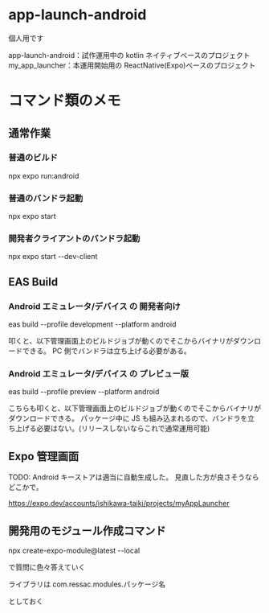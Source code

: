 # app-launch-android

個人用です

app-launch-android：試作運用中の kotlin ネイティブベースのプロジェクト
my_app_launcher：本運用開始用の ReactNative(Expo)ベースのプロジェクト

# コマンド類のメモ

## 通常作業

### 普通のビルド

npx expo run:android

### 普通のバンドラ起動

npx expo start

### 開発者クライアントのバンドラ起動

npx expo start --dev-client

## EAS Build

### Android エミュレータ/デバイス の 開発者向け

eas build --profile development --platform android

叩くと、以下管理画面上のビルドジョブが動くのでそこからバイナリがダウンロードできる。
PC 側でバンドラは立ち上げる必要がある。

### Android エミュレータ/デバイス の プレビュー版

eas build --profile preview --platform android

こちらも叩くと、以下管理画面上のビルドジョブが動くのでそこからバイナリがダウンロードできる。
パッケージ中に JS も組み込まれるので、バンドラを立ち上げる必要はない。(リリースしないならこれで通常運用可能)

## Expo 管理画面

TODO: Android キーストアは適当に自動生成した。
見直した方が良さそうならどこかで。

https://expo.dev/accounts/ishikawa-taiki/projects/myAppLauncher

## 開発用のモジュール作成コマンド

npx create-expo-module@latest --local

で質問に色々答えていく

ライブラリは
com.ressac.modules.パッケージ名

としておく
